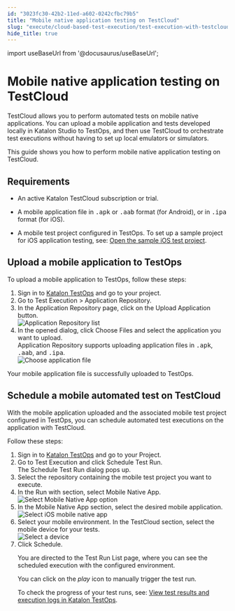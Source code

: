 ```yaml
---
id: "3023fc30-42b2-11ed-a602-0242cfbc79b5"
title: "Mobile native application testing on TestCloud"
slug: "execute/cloud-based-test-execution/test-execution-with-testcloud/mobile-native-application-testing-on-testcloud"
hide_title: true
---
```

import useBaseUrl from '@docusaurus/useBaseUrl';


# <a id="concept-4559" class="anchor_top_offset"/><a id="ariaid-title1" class="anchor_top_offset"/>Mobile native application testing on <span xmlns="http://www.w3.org/1999/xhtml" className="ph">TestCloud</span> 

<p xmlns="http://www.w3.org/1999/xhtml" className="p"><span className="ph">TestCloud</span> allows you to perform automated tests on mobile native applications. You can upload a mobile  application and tests developed locally in <span className="ph">Katalon Studio</span> to <span className="ph">TestOps</span>,   and then use <span className="ph">TestCloud</span> to orchestrate test executions without having to set up local emulators or simulators.</p> 
<p xmlns="http://www.w3.org/1999/xhtml" className="p">This guide shows you how to perform mobile native application testing on <span className="ph">TestCloud</span>.</p> 

## Requirements

<div xmlns="http://www.w3.org/1999/xhtml" className="p"><ul className="ul"><li className="li"><p className="p">An active <span className="ph">Katalon TestCloud</span> subscription or trial.</p></li><li className="li"><p className="p">A mobile application file in <kbd className="ph userinput">.apk</kbd> or <kbd className="ph userinput">.aab</kbd> format (for Android), or in <kbd className="ph userinput">.ipa</kbd> format (for iOS).</p></li><li className="li"><p className="p">A mobile test project configured in <span className="ph">TestOps</span>. To set up a sample project for iOS application testing, see: <a className="xref" href="/docs/get-started/sample-projects/mobile/sample-ios-mobile-tests-project-in-katalon-studio#id_1">Open the sample iOS test project</a>.</p></li></ul></div>

## <a id="task-2411" class="anchor_top_offset"/>Upload a mobile  application to <span xmlns="http://www.w3.org/1999/xhtml" className="ph">TestOps</span> 

<section xmlns="http://www.w3.org/1999/xhtml" className="section context"><p className="p">To upload a mobile application to <span className="ph">TestOps</span>, follow these steps:</p></section> 
<ol xmlns="http://www.w3.org/1999/xhtml" className="ol steps"><li className="li step stepexpand"><span className="ph cmd">Sign in to <a className="xref j-external-link" href="https://testops.katalon.io/" target="_blank">Katalon TestOps</a> and go to your project.</span></li><li className="li step stepexpand"><span className="ph cmd">Go to <span className="ph uicontrol">Test Execution</span> &gt; <span className="ph uicontrol">Application Repository</span>.</span></li><li className="li step stepexpand"><span className="ph cmd">In the <span className="ph uicontrol">Application Repository</span> page, click on the <span className="ph uicontrol">Upload Application</span> button.</span><div className="itemgroup stepxmp"><img className="image" width={700} src={useBaseUrl("/321ce600-42b2-11ed-a602-0242cfbc79b5.png")} alt="Application Repository list" /></div></li><li className="li step stepexpand"><span className="ph cmd">In the opened dialog, click <span className="ph uicontrol">Choose Files</span> and select the application you want to upload.</span><div className="itemgroup info"><span className="ph uicontrol">Application Repository</span> supports uploading application files in <kbd className="ph userinput">.apk</kbd>, <kbd className="ph userinput">.aab</kbd>, and <kbd className="ph userinput">.ipa</kbd>.</div><div className="itemgroup stepxmp"><img className="image" width={500} src={useBaseUrl("/359bfaa0-42b2-11ed-a602-0242cfbc79b5.png")} alt="Choose application file" /></div></li></ol> 
<section xmlns="http://www.w3.org/1999/xhtml" className="section result">Your mobile application file is successfully uploaded to <span className="ph">TestOps</span>.</section> 

## <a id="task-6324" class="anchor_top_offset"/>Schedule a mobile automated test on TestCloud

<section xmlns="http://www.w3.org/1999/xhtml" className="section context"><p className="p">With the mobile application uploaded and the associated mobile test project configured in <span className="ph">TestOps</span>, you can schedule automated test executions on the application with <span className="ph">TestCloud</span>.</p><p className="p">Follow these steps:</p></section> 
<ol xmlns="http://www.w3.org/1999/xhtml" className="ol steps"><li className="li step stepexpand"><span className="ph cmd">Sign in to <a className="xref j-external-link" href="https://testops.katalon.io/" target="_blank">Katalon TestOps</a> and go to your Project.</span></li><li className="li step stepexpand"><span className="ph cmd">Go to <span className="ph uicontrol">Test Execution</span> and click <span className="ph uicontrol">Schedule Test Run</span>.</span><div className="itemgroup stepresult">The <span className="ph uicontrol">Schedule Test Run</span> dialog pops up.</div></li><li className="li step stepexpand"><span className="ph cmd">Select the repository containing the mobile test project you want to execute.</span></li><li className="li step stepexpand"><span className="ph cmd">In the <span className="ph uicontrol">Run with</span> section, select <span className="ph uicontrol">Mobile Native App</span>.</span><div className="itemgroup stepxmp"><img className="image" width={700} src={useBaseUrl("/33a7a4b0-42b2-11ed-a602-0242cfbc79b5.png")} alt="Select Mobile Native App option" /></div></li><li className="li step stepexpand"><span className="ph cmd">In the <span className="ph uicontrol">Mobile Native App</span> section, select the desired mobile application.</span><div className="itemgroup stepxmp"><img className="image" width={700} src={useBaseUrl("/32f4cf70-42b2-11ed-a602-0242cfbc79b5.png")} alt="Select iOS mobile native app" /></div></li><li className="li step stepexpand"><span className="ph cmd">Select your mobile environment. In the <span className="ph uicontrol">TestCloud</span> section, select the mobile device for your tests.</span><div className="itemgroup stepxmp"><img className="image" width={700} src={useBaseUrl("/2e6d4b80-42b2-11ed-a602-0242cfbc79b5.png")} alt="Select a device" /></div></li><li className="li step stepexpand"><span className="ph cmd">Click <span className="ph uicontrol">Schedule</span>.</span><div className="itemgroup stepresult"><p className="p">You are directed to the <span className="ph uicontrol">Test Run List</span> page, where you can see the scheduled execution with the configured environment.</p><p className="p">You can click on the <em className="ph i">play</em> icon to manually trigger the test run.</p><p className="p">To check the progress of your test runs, see: <a className="xref" href="/docs/analyze/reports/view-test-reports/view-test-reports-in-katalon-testops/view-test-results-and-execution-logs-in-katalon-testops">View test results and execution logs in <span className="ph">Katalon TestOps</span></a>.</p></div></li></ol> 
